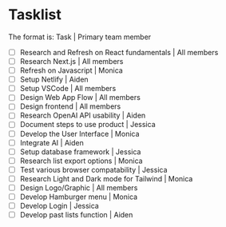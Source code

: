 # Tasklist

The format is:
Task | Primary team member

- [ ] Research and Refresh on React fundamentals | All members
- [ ] Research Next.js | All members
- [ ] Refresh on Javascript | Monica
- [ ] Setup Netlify | Aiden
- [ ] Setup VSCode | All members
- [ ] Design Web App Flow | All members
- [ ] Design frontend | All members
- [ ] Research OpenAI API usability | Aiden
- [ ] Document steps to use product | Jessica
- [ ] Develop the User Interface | Monica
- [ ] Integrate AI | Aiden
- [ ] Setup database framework | Jessica
- [ ] Research list export options | Monica
- [ ] Test various browser compatability | Jessica
- [ ] Research Light and Dark mode for Tailwind | Monica
- [ ] Design Logo/Graphic | All members
- [ ] Develop Hamburger menu | Monica
- [ ] Develop Login | Jessica
- [ ] Develop past lists function | Aiden
